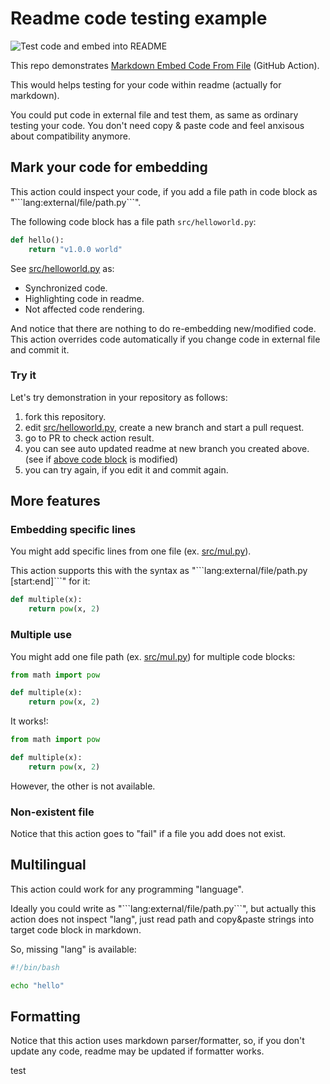 # Readme code testing example

![Test code and embed into README](https://github.com/tokusumi/readme-code-testing/workflows/Test%20code%20and%20embed%20into%20README/badge.svg)

This repo demonstrates [Markdown Embed Code From File](https://github.com/marketplace/actions/markdown-embed-code-from-file) (GitHub Action).

This would helps testing for your code within readme (actually for markdown).

You could put code in external file and test them, as same as ordinary testing your code. You don't need copy & paste code and feel anxisous about compatibility anymore.

## Mark your code for embedding

This action could inspect your code, if you add a file path in code block as "\`\`\`lang:external/file/path.py\`\`\`".

The following code block has a file path `src/helloworld.py`:

```python:src/helloworld.py
def hello():
    return "v1.0.0 world"

```
 

See [src/helloworld.py](./src/helloworld.py) as:

* Synchronized code.
* Highlighting code in readme.
* Not affected code rendering.

And notice that there are nothing to do re-embedding new/modified code. This action overrides code automatically if you change code in external file and commit it.

### Try it

Let's try demonstration in your repository as follows:

1. fork this repository.
1. edit [src/helloworld.py](./src/helloworld.py), create a new branch and start a pull request.
1. go to PR to check action result.
1. you can see auto updated readme at new branch you created above. (see if [above code block](#mark-your-code-for-embedding) is modified)
1. you can try again, if you edit it and commit again.

## More features
### Embedding specific lines

You might add specific lines from one file (ex. [src/mul.py](./src/mul.py)).

This action supports this with the syntax as "\`\`\`lang:external/file/path.py [start:end]\`\`\`" for it:

```py:src/mul.py [3-4]
def multiple(x):
    return pow(x, 2)
```

### Multiple use

You might add one file path (ex. [src/mul.py](./src/mul.py)) for multiple code blocks:

```py:src/mul.py
from math import pow

def multiple(x):
    return pow(x, 2)
```

It works!:

```py:src/mul.py
from math import pow

def multiple(x):
    return pow(x, 2)
```

However, the other is not available.

### Non-existent file

Notice that this action goes to "fail" if a file you add does not exist.

## Multilingual

This action could work for any programming "language".

Ideally you could write as "\`\`\`lang:external/file/path.py\`\`\`", but actually this action does not inspect "lang", just read path and copy&paste strings into target code block in markdown.

So, missing "lang" is available:

```:src/helloworld.sh
#!/bin/bash

echo "hello"
```

## Formatting

Notice that this action uses markdown parser/formatter, so, if you don't update any code, readme may be updated if formatter works.

test

